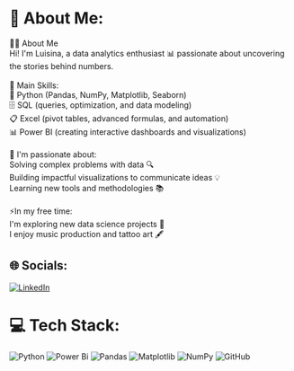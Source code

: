 # 💫 About Me:
👩‍💻 About Me<br>Hi! I'm Luisina, a data analytics enthusiast 📊 passionate about uncovering the stories behind numbers.<br><br>🎯 Main Skills:<br>🐍 Python (Pandas, NumPy, Matplotlib, Seaborn)<br>🗄️ SQL (queries, optimization, and data modeling)<br>📋 Excel (pivot tables, advanced formulas, and automation)<br>📊 Power BI (creating interactive dashboards and visualizations)<br><br>🌟 I'm passionate about:<br>Solving complex problems with data 🔍<br>Building impactful visualizations to communicate ideas 💡<br>Learning new tools and methodologies 📚<br><br>⚡In my free time:<br>I'm exploring new data science projects 🚀<br>I enjoy music production and tattoo art 🖋️

## 🌐 Socials:
[![LinkedIn](https://img.shields.io/badge/LinkedIn-%230077B5.svg?logo=linkedin&logoColor=white)](https://linkedin.com/in/luisina-gargiulo) 

# 💻 Tech Stack:
![Python](https://img.shields.io/badge/python-3670A0?style=for-the-badge&logo=python&logoColor=ffdd54) ![Power Bi](https://img.shields.io/badge/power_bi-F2C811?style=for-the-badge&logo=powerbi&logoColor=black) ![Pandas](https://img.shields.io/badge/pandas-%23150458.svg?style=for-the-badge&logo=pandas&logoColor=white) ![Matplotlib](https://img.shields.io/badge/Matplotlib-%23ffffff.svg?style=for-the-badge&logo=Matplotlib&logoColor=black) ![NumPy](https://img.shields.io/badge/numpy-%23013243.svg?style=for-the-badge&logo=numpy&logoColor=white) ![GitHub](https://img.shields.io/badge/github-%23121011.svg?style=for-the-badge&logo=github&logoColor=white)

<!-- Proudly created with GPRM ( https://gprm.itsvg.in ) -->
